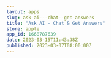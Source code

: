 ```yaml
---
layout: apps
slug: ask-ai---chat--get-answers
title: "Ask AI - Chat & Get Answers"
store: apple
app_id: 1668787639
date: 2023-03-15T11:43:38Z
published: 2023-03-07T08:00:00Z
---
```

